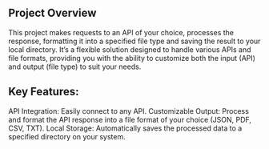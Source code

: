 ## Project Overview
This project makes requests to an API of your choice, processes the response, formatting it into a specified file type and saving the result to your local directory. It’s a flexible solution designed to handle various APIs and file formats, providing you with the ability to customize both the input (API) and output (file type) to suit your needs.

## Key Features:
API Integration: Easily connect to any API.
Customizable Output: Process and format the API response into a file format of your choice (JSON, PDF, CSV, TXT).
Local Storage: Automatically saves the processed data to a specified directory on your system.
